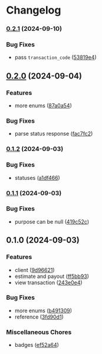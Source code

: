 # Changelog

### [0.2.1](https://www.github.com/brokeyourbike/yogupay-api-client-php/compare/v0.2.0...v0.2.1) (2024-09-10)


### Bug Fixes

* pass `transaction_code` ([53819e4](https://www.github.com/brokeyourbike/yogupay-api-client-php/commit/53819e4dc0d9783924dafef714e70d2e766980bb))

## [0.2.0](https://www.github.com/brokeyourbike/yogupay-api-client-php/compare/v0.1.2...v0.2.0) (2024-09-04)


### Features

* more enums ([87a0a54](https://www.github.com/brokeyourbike/yogupay-api-client-php/commit/87a0a549e9bb804a95adcb10575c777c78e6f322))


### Bug Fixes

* parse status response ([fac7fc2](https://www.github.com/brokeyourbike/yogupay-api-client-php/commit/fac7fc2e3cc2ffbd6a060dc575dab6a1cdb92e98))

### [0.1.2](https://www.github.com/brokeyourbike/yogupay-api-client-php/compare/v0.1.1...v0.1.2) (2024-09-03)


### Bug Fixes

* statuses ([a1df466](https://www.github.com/brokeyourbike/yogupay-api-client-php/commit/a1df466bf8306fc5d15162e8ecdf2f428f464c75))

### [0.1.1](https://www.github.com/brokeyourbike/yogupay-api-client-php/compare/v0.1.0...v0.1.1) (2024-09-03)


### Bug Fixes

* purpose can be null ([419c52c](https://www.github.com/brokeyourbike/yogupay-api-client-php/commit/419c52c85c91b435207ee9f80b375ae66f54767e))

## 0.1.0 (2024-09-03)


### Features

* client ([9d96621](https://www.github.com/brokeyourbike/yogupay-api-client-php/commit/9d96621d3fd0be99275fd2b6f90bb7a5cab14055))
* estimate and payout ([ff5bb93](https://www.github.com/brokeyourbike/yogupay-api-client-php/commit/ff5bb934a4dafc5cbd740939b229bb395d3a54a5))
* view transaction ([243e0e4](https://www.github.com/brokeyourbike/yogupay-api-client-php/commit/243e0e463e06aaf7fbde630feb6a58ccf01cf683))


### Bug Fixes

* more enums ([b491309](https://www.github.com/brokeyourbike/yogupay-api-client-php/commit/b491309a4ea83e2f5309f605f861c39205309284))
* reference ([3fd90d1](https://www.github.com/brokeyourbike/yogupay-api-client-php/commit/3fd90d17de615d973df49f682c12e87eb175e762))


### Miscellaneous Chores

* badges ([ef52a64](https://www.github.com/brokeyourbike/yogupay-api-client-php/commit/ef52a6478920057e37c70cf39453173ca65d0045))
